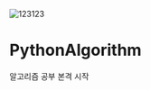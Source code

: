 
![123123](https://user-images.githubusercontent.com/80687913/133312285-57bab018-1d37-4cdd-beb7-4078a86785b0.jpg)
# PythonAlgorithm
알고리즘 공부 본격 시작
